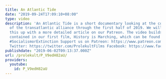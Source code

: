 ```yaml
---
title: An Atlantic Tide
date: "2019-09-24T17:09:10+08:00"
type: video
description: 'An Atlantic Tide is a short documentary looking at the continued disintegration
  of the transatlantic alliance through the first half of 2019. We will be following
  this up with a more detailed article on our Patreon. The video builds on the discussion
  contained in our first film, History is Marching, which can be found here: https://www.youtube.com/watch?v=-S-CwVJxxug&t=1783s
  #SocialismorExtinction Support us on Patreon: https://www.patreon.com/prolekult
  Twitter: https://twitter.com/ProlekultFilms Facebook: https://www.facebook.com/prolekultfilms'
publishdate: "2019-06-02T09:13:37.000Z"
url: /prolekult/P_V9edH82aU/
providers:
  youtube:
    id: P_V9edH82aU
---
```

